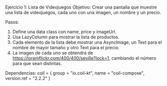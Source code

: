 Ejercicio 1: Lista de Videojuegos
Objetivo: Crear una pantalla que muestre una lista de videojuegos, cada uno con una imagen,
un nombre y un precio.

Pasos:
1. Define una data class con name, price y imageUrl.
2. Usa LazyColumn para mostrar la lista de productos.
3. Cada elemento de la lista debe mostrar una AsyncImage, un Text para el nombre de
mayor tamaño y otro Text para el precio.
4. La imagen de cada uno se obtendrá de
https://loremflickr.com/400/400/seville?lock=1, cambiando el número para que sean
distintas.


Dependencias:
coil = { group = "io.coil-kt", name = "coil-compose", version.ref = "2.2.2" }
